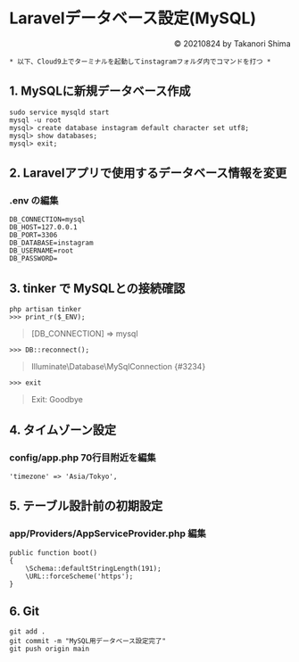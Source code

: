 # Laravelデータベース設定(MySQL)
<p style='text-align: right;'> &copy; 20210824 by Takanori Shima </p>

```
* 以下、Cloud9上でターミナルを起動してinstagramフォルダ内でコマンドを打つ *
```
## 1. MySQLに新規データベース作成
```
sudo service mysqld start
mysql -u root
mysql> create database instagram default character set utf8;
mysql> show databases;
mysql> exit;
```

## 2. Laravelアプリで使用するデータベース情報を変更
### .env の編集
```
DB_CONNECTION=mysql
DB_HOST=127.0.0.1
DB_PORT=3306
DB_DATABASE=instagram
DB_USERNAME=root
DB_PASSWORD=
```
## 3. tinker で MySQLとの接続確認
```
php artisan tinker
>>> print_r($_ENV);
```
> [DB_CONNECTION] => mysql

```
>>> DB::reconnect();
```
> Illuminate\Database\MySqlConnection {#3234}

```
>>> exit
```
> Exit: Goodbye

## 4. タイムゾーン設定
### config/app.php 70行目附近を編集
    'timezone' => 'Asia/Tokyo',
    
## 5. テーブル設計前の初期設定
### app/Providers/AppServiceProvider.php 編集
    public function boot()
    {
        \Schema::defaultStringLength(191);
        \URL::forceScheme('https');
    }
    
## 6. Git
```
git add .
git commit -m "MySQL用データベース設定完了"
git push origin main
```